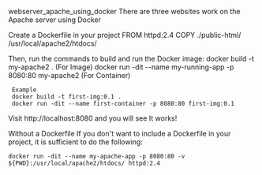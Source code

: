 webserver_apache_using_docker
There are three websites work on the Apache server using Docker 

Create a Dockerfile in your project
    FROM httpd:2.4
    COPY ./public-html/ /usr/local/apache2/htdocs/

Then, run the commands to build and run the Docker image:
     docker build -t my-apache2 .  (For Image)
     docker run -dit --name my-running-app -p 8080:80 my-apache2  (For Container)

     Example 
     docker build -t first-img:0.1 .
     docker run -dit --name first-container -p 8080:80 first-img:0.1
Visit http://localhost:8080⁠ and you will see It works!


Without a Dockerfile
If you don't want to include a Dockerfile in your project, it is sufficient to do the following:

    docker run -dit --name my-apache-app -p 8080:80 -v ${PWD}:/usr/local/apache2/htdocs/ httpd:2.4

    
